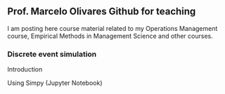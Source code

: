 ## Prof. Marcelo Olivares Github for teaching

I am posting here course material related to my Operations Management course, Empirical Methods in Management Science and other courses.

### Discrete event simulation

Introduction

Using Simpy (Jupyter Notebook)
